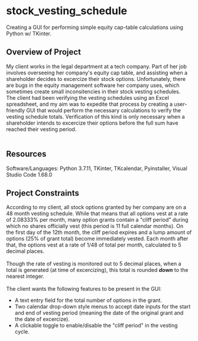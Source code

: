 # stock_vesting_schedule
Creating a GUI for performing simple equity cap-table calculations using Python w/ TKinter.

## Overview of Project
My client works in the legal department at a tech company.  Part of her job involves overseeing her company's equity cap table, and assisting when a shareholder decides to excercize their stock options.  Unfortunately, there are bugs in the equity management software her company uses, which sometimes create small inconsitencies in their stock vesting schedules.  <br/>The client had been verifying the vesting schedules using an Excel spreadsheet, and my aim was to expedite that process by creating a user-friendly GUI that would perform the necessary calculations to verify the vesting schedule totals.  Verification of this kind is only necessary when a shareholder intends to excercize their options before the full sum have reached their vesting period.<br/>
<br/>

## Resources
Software/Languages: Python 3.7.11, TKinter, TKcalendar, Pyinstaller, Visual Studio Code 1.68.0

## Project Constraints
According to my client, all stock options granted by her company are on a 48 month vesting schedule.  While
that means that all options vest at a rate of 2.08333% per month, many option grants contain a "cliff period" during which no shares officially vest (this period is 11 full calendar months).  On the first day of the 12th month, the cliff period expires and a lump amount of options (25% of grant total) become immediately vested.  Each month after that, the options vest at a rate of 1/48 of total per month, calculated to 5 decimal places.<br/>
<br/>
Though the rate of vesting is monitored out to 5 decimal places, when a total is generated (at time of excercizing), this total is rounded ***down*** to the nearest integer.<br/>
<br/>
The client wants the following features to be present in the GUI:
-   A text entry field for the total number of options in the grant.
-   Two calendar drop-down style menus to accept date inputs for the start and end of vesting period (meaning the date of the original grant and the date of excercize).
-   A clickable toggle to enable/disable the "cliff period" in the vesting cycle.